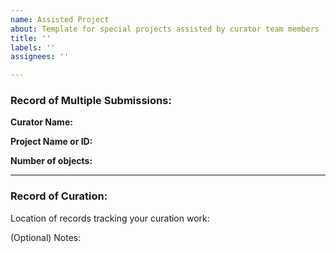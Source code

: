 ```yaml
---
name: Assisted Project
about: Template for special projects assisted by curator team members
title: ''
labels: ''
assignees: ''

---
```


### Record of Multiple Submissions:

**Curator Name:**

**Project Name or ID:**

**Number of objects:**

-------------------------
### Record of Curation:

Location of records tracking your curation work:

(Optional) Notes:
